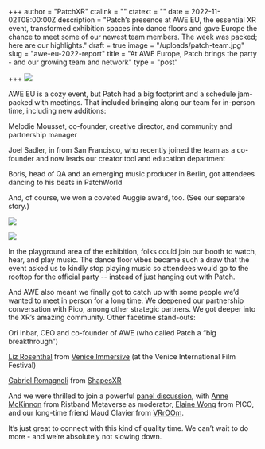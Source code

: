 +++
author = "PatchXR"
ctalink = ""
ctatext = ""
date = 2022-11-02T08:00:00Z
description = "Patch’s presence at AWE EU, the essential XR event, transformed exhibition spaces into dance floors and gave Europe the chance to meet some of our newest team members. The week was packed; here are our highlights."
draft = true
image = "/uploads/patch-team.jpg"
slug = "awe-eu-2022-report"
title = "At AWE Europe, Patch brings the party - and our growing team and network"
type = "post"

+++
![](/uploads/patch-team.jpg)

AWE EU is a cozy event, but Patch had a big footprint and a schedule jam-packed with meetings. That included bringing along our team for in-person time, including new additions:

Melodie Mousset, co-founder, creative director, and community and partnership manager

Joel Sadler, in from San Francisco, who recently joined the team as a co-founder and now leads our creator tool and education department

Boris, head of QA and an emerging music producer in Berlin, got attendees dancing to his beats in PatchWorld

And, of course, we won a coveted Auggie award, too. (See our separate story.)

![](/uploads/auggie-winners.jpg)

![](/uploads/melo-pitching.jpg)

In the playground area of the exhibition, folks could join our booth to watch, hear, and play music. The dance floor vibes became such a draw that the event asked us to kindly stop playing music so attendees would go to the rooftop for the official party -- instead of just hanging out with Patch.

And AWE also meant we finally got to catch up with some people we’d wanted to meet in person for a long time. We deepened our partnership conversation with Pico, among other strategic partners. We got deeper into the XR’s amazing community. Other facetime stand-outs:

Ori Inbar, CEO and co-founder of AWE (who called Patch a “big breakthrough”)

[Liz Rosenthal](https://www.linkedin.com/in/liz-rosenthal-70b8b22/) from [Venice Immersive](https://www.euronews.com/culture/2022/09/02/venice-immersive-explores-the-metaverse-as-a-new-artistic-medium) (at the Venice International Film Festival)

[Gabriel Romagnoli](https://www.linkedin.com/in/gabriele-romagnolixr/) from [ShapesXR](https://www.shapesxr.com/)

And we were thrilled to join a powerful [panel discussion](https://patchxr.com/blog/patch-aweeu/), with [Anne McKinnon](https://www.linkedin.com/in/anne-m-abcd1234/) from Ristband Metaverse as moderator, [Elaine Wong](https://www.linkedin.com/in/eastboundelaine/?originalSubdomain=uk) from PICO, and our long-time friend Maud Clavier from [VRrOOm](https://www.institutfrancais.com/en/magazine/interview/maud-clavier-managing-director-of-vrroom).

It’s just great to connect with this kind of quality time. We can’t wait to do more - and we’re absolutely not slowing down.